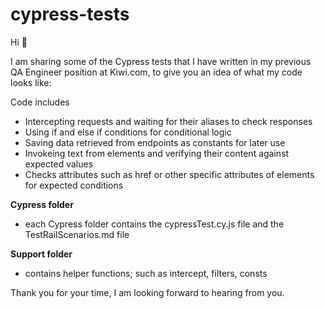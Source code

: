# cypress-tests

Hi 👋

I am sharing some of the Cypress tests that I have written in my previous QA Engineer position at Kiwi.com, to give you an idea of what my code looks like: 

Code includes
  - Intercepting requests and waiting for their aliases to check responses
  - Using if and else if conditions for conditional logic
  - Saving data retrieved from endpoints as constants for later use
  - Invokeing text from elements and verifying their content against expected values
  - Checks attributes such as href or other specific attributes of elements for expected conditions

**Cypress folder**
- each Cypress folder contains the cypressTest.cy.js file and the TestRailScenarios.md file

**Support folder**
- contains helper functions; such as intercept, filters, consts

Thank you for your time, I am looking forward to hearing from you.
